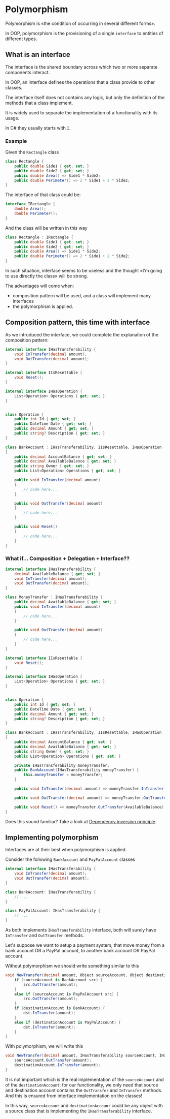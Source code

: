 # Polymorphism

Polymorphism is «the condition of occurring in several different forms».

In OOP, polymorphism is the provisioning of a single `interface` to entities of different types.

## What is an interface

The interface is the shared boundary across which two or more separate components interact.

In OOP, an interface defines the operations that a class provide to other classes.

The interface itself does not contains any logic, but only the definition of the methods that a class implement.

It is widely used to separate the implementation of a functionality with its usage.

In C# they usually starts with `I`.

### Example

Given the `Rectangle` class

```csharp
class Rectangle {
    public double Side1 { get; set; }
    public double Side2 { get; set; }
    public double Area() => Side1 * Side2;
    public double Perimeter() => 2 * Side1 + 2 * Side2;
}
```

The interface of that class could be:

```csharp
interface IRectangle {
    double Area();
    double Perimeter();
}
```

And the class will be written in this way

```csharp
class Rectangle : IRectangle {
    public double Side1 { get; set; }
    public double Side2 { get; set; }
    public double Area() => Side1 * Side2;
    public double Perimeter() => 2 * Side1 + 2 * Side2;
}
```

In such situation, interface seems to be useless and the thought «I'm going to use directly the class» will be strong.

The advantages will come when:

* composition pattern will be used, and a class will implement many interfaces
* the polymorphism is applied.

## Composition pattern, this time with interface

As we introduced the interface, we could complete the explanation of the composition pattern:

```csharp
internal interface IHasTransferability {
    void InTransfer(decimal amount);
    void OutTransfer(decimal amount);
}

internal interface IIsResettable {
    void Reset();
}

internal interface IHasOperation {
    List<Operation> Operations { get; set; }
}


class Operation {
    public int Id { get; set; }
    public DateTime Date { get; set; }
    public decimal Amount { get; set; }
    public string? Description { get; set; }
}

class BankAccount : IHasTransferability, IIsResettable, IHasOperation
{
    public decimal AccountBalance { get; set; }
    public decimal AvailableBalance { get; set; }
    public string Owner { get; set; }
    public List<Operation> Operations { get; set; }

    public void InTransfer(decimal amount)
    {
        // code here...
    }

    public void OutTransfer(decimal amount)
    {
        // code here...
    }

    public void Reset()
    {
        // code here...
    }
}
```

### What if... Composition + Delegation + Interface??

```csharp
internal interface IHasTransferability {
    decimal AvailableBalance { get; set; }
    void InTransfer(decimal amount);
    void OutTransfer(decimal amount);
}

class MoneyTransfer : IHasTransferability {
    public decimal AvailableBalance { get; set; }
    public void InTransfer(decimal amount)
    {
        // code here...
    }

    public void OutTransfer(decimal amount)
    {
        // code here...
    }
}

internal interface IIsResettable {
    void Reset();
}

internal interface IHasOperation {
    List<Operation> Operations { get; set; }
}


class Operation {
    public int Id { get; set; }
    public DateTime Date { get; set; }
    public decimal Amount { get; set; }
    public string? Description { get; set; }
}

class BankAccount : IHasTransferability, IIsResettable, IHasOperation
{
    public decimal AccountBalance { get; set; }
    public decimal AvailableBalance { get; set; }
    public string Owner { get; set; }
    public List<Operation> Operations { get; set; }

    private IHasTransferability moneyTransfer;
    public BankAccount(IHasTransferability moneyTransfer) {
        this.moneyTransfer = moneyTransfer;
    }

    public void InTransfer(decimal amount) => moneyTransfer.InTransfer(amount);

    public void OutTransfer(decimal amount) => moneyTransfer.OutTransfer(amount);

    public void Reset() => moneyTransfer.OutTransfer(AvailableBalance);
}
```

Does this sound familiar? Take a look at [Dependency inversion principle](https://en.wikipedia.org/wiki/Dependency_inversion_principle).

## Implementing polymorphism

Interfaces are at their best when polymorphism is applied.

Consider the following `BankAccount` and `PayPalAccount` classes

```csharp
internal interface IHasTransferability {
    void InTransfer(decimal amount);
    void OutTransfer(decimal amount);
}

class BankAccount: IHasTransferability {
    // ...
}

class PayPalAccount: IHasTransferability {
    // ...
}
```

As both implements `IHasTransferability` interface, both will surely have `InTransfer` and `OutTransfer` methods.

Let's suppose we want to setup a payment system, that move money from a bank account OR a PayPal account, to another bank account OR PayPal account.

Without polymorphism we should write something similar to this

```csharp
void NewTransfer(decimal amount, Object sourceAccount, Object destinationAccount) {
    if (sourceAccount is BankAccount src) {
        src.OutTransfer(amount);
    }
    else if (sourceAccount is PayPalAccount src) {
        src.OutTransfer(amount);
    }
    if (destinationAccount is BankAccount) {
        dst.InTransfer(amount);
    }
    else if (destinationAccount is PayPalAccount) {
        dst.InTransfer(amount);
    }
}
```

With polymorphism, we will write this

```csharp
void NewTransfer(decimal amount, IHasTransferability sourceAccount, IHasTransferability destinationAccount) {
    sourceAccount.OutTransfer(amount);
    destinationAccount.InTransfer(amount);
}
```

It is not important which is the real implementation of the `sourceAccount` and of the `destinationAccount`: for our functionality, we only need that source and destination account contains the `OutTransfer` and `InTransfer` methods. And this is ensured from interface implementation on the classes!

In this way, `sourceAccount` and `destinationAccount` could be any object with a source class that is implementing the `IHasTransferability` interface.
